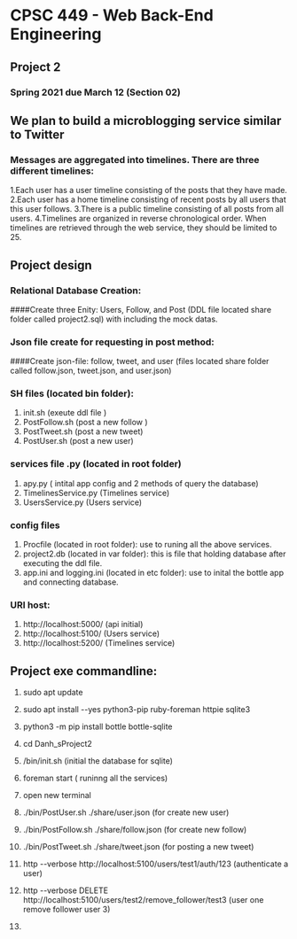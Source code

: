 # CPSC 449 - Web Back-End Engineering 
## Project 2 
### Spring 2021 due March 12 (Section 02)


## We plan to build a microblogging service similar to Twitter
### Messages are aggregated into timelines. There are three different timelines:
1.Each user has a user timeline consisting of the posts that they have made.
2.Each user has a home timeline consisting of recent posts by all users that this user follows.
3.There is a public timeline consisting of all posts from all users.
4.Timelines are organized in reverse chronological order. When timelines are retrieved through the web service, they should be limited to 25.

## Project design 

### Relational Database Creation:

####Create three Enity: Users, Follow, and Post (DDL file located share folder called project2.sql) with including the mock datas. 

### Json file create for requesting in post method: 

####Create json-file: follow, tweet, and user (files located share folder called follow.json, tweet.json, and user.json)

### SH files (located bin folder): 

1. init.sh (exeute ddl file )
2. PostFollow.sh (post a new follow )
3. PostTweet.sh (post a new tweet)
4. PostUser.sh (post a new user) 


### services file .py (located in root folder)

1. apy.py ( intital app config and 2 methods of query the database)
2. TimelinesService.py (Timelines service) 
3. UsersService.py (Users service)

### config files
1. Procfile (located in root folder): use to runing all the above services.
2. project2.db (located in var folder): this is file that holding database after executing the ddl file. 
3. app.ini and logging.ini (located in etc folder): use to inital the bottle app and connecting database. 
### URI host:
1.  http://localhost:5000/ (api initial)
2.  http://localhost:5100/ (Users service)
3.  http://localhost:5200/ (Timelines service)
## Project exe commandline:

1. sudo apt update

2. sudo apt install --yes python3-pip ruby-foreman httpie sqlite3

3. python3 -m pip install bottle bottle-sqlite

4. cd Danh_sProject2

5. /bin/init.sh (initial the database for sqlite)

6. foreman start ( runinng all the services)

7. open new terminal

8. ./bin/PostUser.sh ./share/user.json  (for create new user)

9. ./bin/PostFollow.sh   ./share/follow.json (for create new follow)

10. ./bin/PostTweet.sh ./share/tweet.json (for posting a new tweet) 

11. http --verbose http://localhost:5100/users/test1/auth/123 (authenticate a user)

12. http --verbose DELETE http://localhost:5100/users/test2/remove_follower/test3
 (user one remove follower user 3)
13. 
